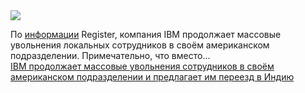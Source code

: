 <!--2025-03-29 09:30:54-->
<div class="yb">
  <div class="rss smaller1 habr"><img src="https://habrastorage.org/getpro/habr/upload_files/4ee/5d5/37d/4ee5d537daf1a14e5f784f35a584b94e.jpg" /><p>По <a href="https://www.theregister.com/2025/03/27/ibm_cuts_jobs_in_us/" rel="noopener noreferrer nofollow">информации</a> Register, компания IBM продолжает массовые увольнения локальных сотрудников в своём американском подразделении. Примечательно, что вместо... <br><a class="light" href="https://habr.com/ru/news/895526/?utm_source=habrahabr&utm_medium=rss&utm_campaign=895526">IBM продолжает массовые увольнения сотрудников в своём американском подразделении и предлагает им переезд в Индию</a></div>
</div>
